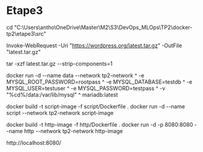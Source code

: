# Etape3

cd "C:\Users\antho\OneDrive\Master\M2\S3\DevOps_MLOps\TP2\docker-tp2\etape3\src"


Invoke-WebRequest -Uri "https://wordpress.org/latest.tar.gz" -OutFile "latest.tar.gz"

tar -xzf latest.tar.gz --strip-components=1


docker run -d --name data --network tp2-network ^
  -e MYSQL_ROOT_PASSWORD=rootpass ^
  -e MYSQL_DATABASE=testdb ^
  -e MYSQL_USER=testuser ^
  -e MYSQL_PASSWORD=testpass ^
  -v "%cd%/data:/var/lib/mysql" ^
  mariadb:latest


docker build -t script-image -f script/Dockerfile .
docker run -d --name script --network tp2-network script-image

docker build -t http-image -f http/Dockerfile .
docker run -d -p 8080:8080 --name http --network tp2-network http-image

http://localhost:8080/